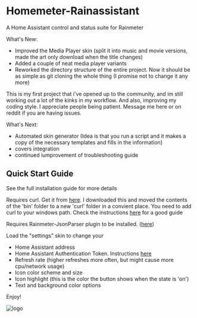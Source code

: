 # Homemeter-Rainassistant
A Home Assistant control and status suite for Rainmeter

What's New:
* Improved the Media Player skin (split it into music and movie versions, made the art only download when the title changes)
* Added a couple of neat media player variants 
* Reworked the directory structure of the entire project. Now it should be as simple as git cloning the whole thing (I promise not to change it any more)

This is my first project that i've opened up to the community, and im still working out a lot of the kinks in my workflow. And also, improving my coding style. I appreciate people being patient. Message me here or on reddit if you are having issues.

What's Next:
* Automated skin generator (Idea is that you run a script and it makes a copy of the necessary templates and fills in the information)
* covers integration
* continued iumprovement of troubleshooting guide


## Quick Start Guide
See the full installation guide for more details

Requires curl. Get it from [here](https://curl.se/windows/). I downloaded this and moved the contents of the 'bin' folder to a new 'curl' folder in a convient place. You need to add curl to your windows path. Check the instructions [here](https://develop.zendesk.com/hc/en-us/articles/360001068567-Installing-and-using-cURL/) for a good guide

Requires Rainmeter-JsonParser plugin to be installed. ([here](https://github.com/e2e8/rainmeter-jsonparser))

Load the "settings" skin to change your 
* Home Assistant address
* Home Assistant Authentication Token. Instructions [here](https://www.home-assistant.io/docs/authentication/)
* Refresh rate (higher refreshes more often, but might cause more cpu/network usage)
* Icon color scheme and size 
* Icon highlight (this is the color the button shows when the state is 'on')
* Text and background color options


Enjoy!


![logo](https://avatars0.githubusercontent.com/u/70672161?s=400&u=4ca4991047f8a8cad1ca38c563594bc9334ef9f3&v=4)

